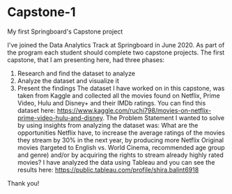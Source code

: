# Capstone-1
My first Springboard's Capstone project

I've joined the Data Analytics Track at Springboard in June 2020.
As part of the program each student should complete two capstone projects.
The first capstone, that I am presenting here, had three phases:
1.	Research and find the dataset to analyze
2.	Analyze the dataset and visualize it
3.	Present the findings
The dataset I have worked on in this capstone, was taken from Kaggle and collected all the movies found on Netflix, Prime Video, Hulu and Disney+ and their IMDb ratings. You can find this dataset here: https://www.kaggle.com/ruchi798/movies-on-netflix-prime-video-hulu-and-disney.
The Problem Statement I wanted to solve by using insights from analyzing the dataset was: 
What are the opportunities Netflix have, to increase the average ratings of the movies they stream by 30% in the next year, by producing more Netflix Original movies (targeted to English vs. World Cinema, recommended age group and genre) and/or by acquiring the rights to stream already highly rated movies?
I have analyzed the data using Tableau and you can see the results here: https://public.tableau.com/profile/shira.balint6918

Thank you!
